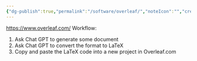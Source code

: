 ```yaml
---
{"dg-publish":true,"permalink":"/software/overleaf/","noteIcon":"","created":"2025-05-20T09:18:17.348-05:00"}
---
```


https://www.overleaf.com/
Workflow: 
1. Ask Chat GPT to generate some document
2. Ask Chat GPT to convert the format to LaTeX
3. Copy and paste the LaTeX code into a new project in Overleaf.com 